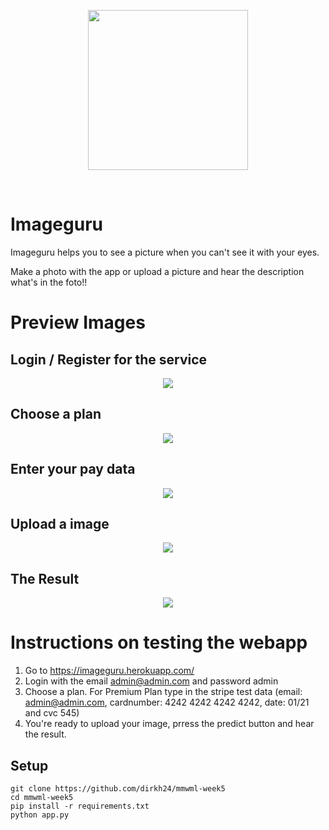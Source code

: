 <p align="center"><img src="https://github.com/dirkh24/mmwml-week5/blob/master/media/Imageguru2.PNG" width="256px"><p>

&nbsp;&nbsp;&nbsp;&nbsp;&nbsp;&nbsp;&nbsp;&nbsp;&nbsp;&nbsp;&nbsp;&nbsp;&nbsp;
&nbsp;&nbsp;&nbsp;&nbsp;&nbsp;&nbsp;&nbsp;&nbsp;&nbsp;&nbsp;&nbsp;&nbsp;&nbsp;

# Imageguru

Imageguru helps you to see a picture when you can't see it with your eyes. 

Make a photo with the app or upload a picture and hear the description what's in the foto!!

# Preview Images

## Login / Register for the service
<p align="center"><img src="https://github.com/dirkh24/mmwml-week5/blob/master/media/Login.PNG"><p>
  
## Choose a plan
<p align="center"><img src="https://github.com/dirkh24/mmwml-week5/blob/master/media/Index.PNG"><p>
  
## Enter your pay data
<p align="center"><img src="https://github.com/dirkh24/mmwml-week5/blob/master/media/pay.png"><p>

## Upload a image
<p align="center"><img src="https://github.com/dirkh24/mmwml-week5/blob/master/media/analyze_image.png"><p>

## The Result
<p align="center"><img src="https://github.com/dirkh24/mmwml-week5/blob/master/media/analyze_image_result.png"><p>


# Instructions on testing the webapp
1. Go to https://imageguru.herokuapp.com/
2. Login with the email admin@admin.com and password admin
3. Choose a plan. For Premium Plan type in the stripe test data (email: admin@admin.com, cardnumber: 4242 4242 4242 4242, date: 01/21 and cvc 545)
4. You're ready to upload your image, prress the predict button and hear the result.

## Setup
``` 
git clone https://github.com/dirkh24/mmwml-week5
cd mmwml-week5
pip install -r requirements.txt
python app.py
```

